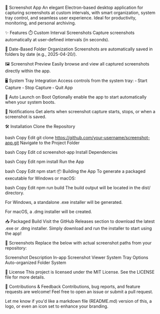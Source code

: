 📸 Screenshot App
An elegant Electron-based desktop application for capturing screenshots at custom intervals, with smart organization, system tray control, and seamless user experience. Ideal for productivity, monitoring, and personal archiving.

✨ Features
⏱️ Custom Interval Screenshots
Capture screenshots automatically at user-defined intervals (in seconds).

📂 Date-Based Folder Organization
Screenshots are automatically saved in folders by date (e.g., 2025-04-20/).

🖼️ Screenshot Preview
Easily browse and view all captured screenshots directly within the app.

🖥️ System Tray Integration
Access controls from the system tray:
▫ Start Capture
▫ Stop Capture
▫ Quit App

🚀 Auto Launch on Boot
Optionally enable the app to start automatically when your system boots.

🔔 Notifications
Get alerts when screenshot capture starts, stops, or when a screenshot is saved.

🛠️ Installation
Clone the Repository

bash
Copy
Edit
git clone https://github.com/your-username/screenshot-app.git
Navigate to the Project Folder

bash
Copy
Edit
cd screenshot-app
Install Dependencies

bash
Copy
Edit
npm install
Run the App

bash
Copy
Edit
npm start
📦 Building the App
To generate a packaged executable for Windows or macOS:

bash
Copy
Edit
npm run build
The build output will be located in the dist/ directory.

For Windows, a standalone .exe installer will be generated.

For macOS, a .dmg installer will be created.

📥 Packaged Build
Visit the GitHub Releases section to download the latest .exe or .dmg installer.
Simply download and run the installer to start using the app!

📸 Screenshots
Replace the below with actual screenshot paths from your repository:

Screenshot	Description
	In-app Screenshot Viewer
	System Tray Options
	Auto-organized Folder System

🧾 License
This project is licensed under the MIT License.
See the LICENSE file for more details.

🙌 Contributions & Feedback
Contributions, bug reports, and feature requests are welcome!
Feel free to open an issue or submit a pull request.

Let me know if you'd like a markdown file (README.md) version of this, a logo, or even an icon set to enhance your branding.









